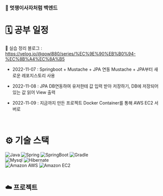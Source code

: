 ### 🦁 멋쟁이사자처럼 백엔드

# 🗓 공부 일정

📄 실습 정리 블로그 : https://velog.io/@qowl880/series/%EC%9E%90%EB%B0%94-%EC%8B%A4%EC%8A%B5

- 2022-11-07 : Springboot + Mustache + JPA 연동 Mustache + JPA부터 새로운 레포지스토리 사용

- 2022-11-08 : JPA DB연동하여 유저한테 값 입력 받아 저장하기, DB에 저장되어 있는 값 읽어 View 출력

- 2022-11-09 : 지금까지 만든 프로젝트 Docker Container를 통해 AWS EC2 서버로 
<br />

# ⚙️ 기술 스택
<div>
  <img alt="Java" src ="https://img.shields.io/badge/Java-007396.svg?&style=for-the-badge&logo=Java&logoColor=white"/>
  <img alt="Spring" src ="https://img.shields.io/badge/Spring-6DB33F.svg?&style=for-the-badge&logo=Spring&logoColor=white"/>
  <img alt="SpringBoot" src ="https://img.shields.io/badge/SpringBoot-6DB33F.svg?&style=for-the-badge&logo=SpringBoot&logoColor=white"/>
  <img alt="Gradle" src ="https://img.shields.io/badge/Gradle-02303A.svg?&style=for-the-badge&logo=Gradle&logoColor=white"/>
</div>
<div>
  <img alt="Mysql" src ="https://img.shields.io/badge/Mysql-4479A1.svg?&style=for-the-badge&logo=Mysql&logoColor=white"/>
  <img alt="Hibernate" src ="https://img.shields.io/badge/Hibernate-59666C.svg?&style=for-the-badge&logo=Hibernate&logoColor=white"/>
</div>
<div>
  <img alt="Amazon AWS" src="https://img.shields.io/badge/Amazon AWS-232F3E?style=for-the-badge&logo=Amazon AWS&logoColor=white"/>
  <img alt="Amazon EC2" src="https://img.shields.io/badge/Amazon EC2-FF4F8B?style=for-the-badge&logo=Amazon EC2&logoColor=white"/>
</div>


<br />

## ☁️ 프로젝트

